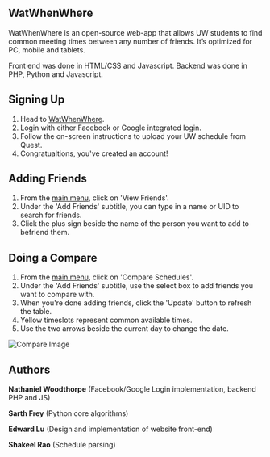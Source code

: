 ## WatWhenWhere

WatWhenWhere is an open-source web-app that allows UW students to find common meeting times between any number of friends. It’s optimized for PC, mobile and tablets.

Front end was done in HTML/CSS and Javascript. Backend was done in PHP, Python and Javascript.

## Signing Up

1. Head to [WatWhenWhere](http://watwhenwhere.ca).
2. Login with either Facebook or Google integrated login.
3. Follow the on-screen instructions to upload your UW schedule from Quest.
4. Congratualtions, you've created an account!

## Adding Friends

1. From the [main menu](http://watwhenwhere.ca/main.html), click on 'View Friends'.
2. Under the 'Add Friends' subtitle, you can type in a name or UID to search for friends.
3. Click the plus sign beside the name of the person you want to add to befriend them.

## Doing a Compare

1. From the [main menu](http://watwhenwhere.ca/main.html), click on 'Compare Schedules'.
2. Under the 'Add Friends' subtitle, use the select box to add friends you want to compare with.
3. When you're done adding friends, click the 'Update' button to refresh the table.
4. Yellow timeslots represent common available times.
5. Use the two arrows beside the current day to change the date.

![Compare Image](http://i.imgur.com/IoVf82W.png)

## Authors

**Nathaniel Woodthorpe** (Facebook/Google Login implementation, backend PHP and JS)

**Sarth Frey** (Python core algorithms)

**Edward Lu** (Design and implementation of website front-end)

**Shakeel Rao** (Schedule parsing)
